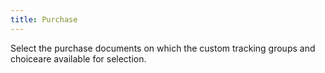 ```yaml
---
title: Purchase
---
```



Select the purchase documents on which the custom tracking groups and  choiceare available for selection.
